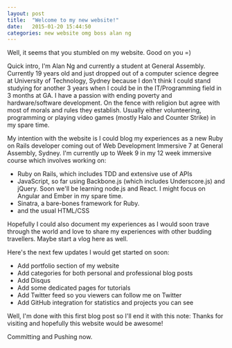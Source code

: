 ```yaml
---
layout: post
title:  "Welcome to my new website!"
date:   2015-01-20 15:44:50
categories: new website omg boss alan ng
---
```

Well, it seems that you stumbled on my website. Good on you =)

Quick intro, I'm Alan Ng and currently a student at General Assembly. Currently 19 years old and just dropped out of a computer science degree at University of Technology, Sydney because I don't think I could stand studying for another 3 years when I could be in the IT/Programming field in 3 months at GA. I have a passion with ending poverty and hardware/software development. On the fence with religion but agree with most of morals and rules they establish. Usually either volunteering, programming or playing video games (mostly Halo and Counter Strike) in my spare time.

My intention with the website is I could blog my experiences as a new Ruby on Rails developer coming out of Web Development Immersive 7 at General Assembly, Sydney. I'm currently up to Week 9 in my 12 week immersive course which involves working on:

  * Ruby on Rails, which includes TDD and extensive use of APIs
  * JavaScript, so far using Backbone.js (which includes Underscore.js) and jQuery. Soon we'll be learning node.js and React. I might focus on Angular and Ember in my spare time.
  * Sinatra, a bare-bones framework for Ruby.
  * and the usual HTML/CSS

Hopefully I could also document my experiences as I would soon trave through the world and love to share my experiences with other budding travellers. Maybe start a vlog here as well.

Here's the next few updates I would get started on soon:

  * Add portfolio section of my website
  * Add categories for both personal and professional blog posts
  * Add Disqus
  * Add some dedicated pages for tutorials
  * Add Twitter feed so you viewers can follow me on Twitter
  * Add GitHub integration for statistics and projects you can see

Well, I'm done with this first blog post so I'll end it with this note: Thanks for visiting and hopefully this website would be awesome!

Committing and Pushing now.

